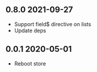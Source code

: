 ## 0.8.0 2021-09-27

* Support field$ directive on lists
* Update deps


## 0.0.1 2020-05-01

* Reboot store




